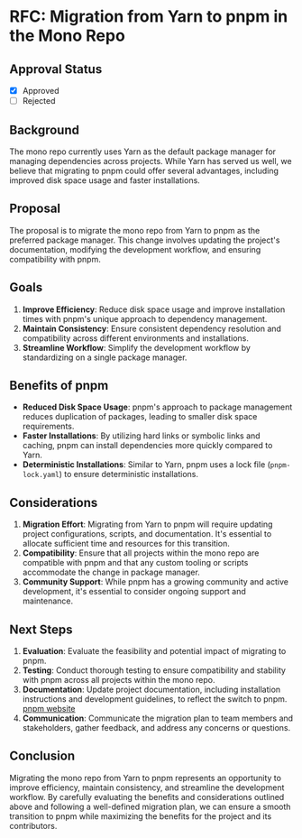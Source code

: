 # RFC: Migration from Yarn to pnpm in the Mono Repo

## Approval Status

- [x] Approved
- [ ] Rejected

## Background

The mono repo currently uses Yarn as the default package manager for managing dependencies across projects. While Yarn has served us well, we believe that migrating to pnpm could offer several advantages, including improved disk space usage and faster installations.

## Proposal

The proposal is to migrate the mono repo from Yarn to pnpm as the preferred package manager. This change involves updating the project's documentation, modifying the development workflow, and ensuring compatibility with pnpm.

## Goals

1. **Improve Efficiency**: Reduce disk space usage and improve installation times with pnpm's unique approach to dependency management.
2. **Maintain Consistency**: Ensure consistent dependency resolution and compatibility across different environments and installations.
3. **Streamline Workflow**: Simplify the development workflow by standardizing on a single package manager.

## Benefits of pnpm

- **Reduced Disk Space Usage**: pnpm's approach to package management reduces duplication of packages, leading to smaller disk space requirements.
- **Faster Installations**: By utilizing hard links or symbolic links and caching, pnpm can install dependencies more quickly compared to Yarn.
- **Deterministic Installations**: Similar to Yarn, pnpm uses a lock file (`pnpm-lock.yaml`) to ensure deterministic installations.

## Considerations

1. **Migration Effort**: Migrating from Yarn to pnpm will require updating project configurations, scripts, and documentation. It's essential to allocate sufficient time and resources for this transition.
2. **Compatibility**: Ensure that all projects within the mono repo are compatible with pnpm and that any custom tooling or scripts accommodate the change in package manager.
3. **Community Support**: While pnpm has a growing community and active development, it's essential to consider ongoing support and maintenance.

## Next Steps

1. **Evaluation**: Evaluate the feasibility and potential impact of migrating to pnpm.
2. **Testing**: Conduct thorough testing to ensure compatibility and stability with pnpm across all projects within the mono repo.
3. **Documentation**: Update project documentation, including installation instructions and development guidelines, to reflect the switch to pnpm. [pnpm website](https://pnpm.io/)
4. **Communication**: Communicate the migration plan to team members and stakeholders, gather feedback, and address any concerns or questions.

## Conclusion

Migrating the mono repo from Yarn to pnpm represents an opportunity to improve efficiency, maintain consistency, and streamline the development workflow. By carefully evaluating the benefits and considerations outlined above and following a well-defined migration plan, we can ensure a smooth transition to pnpm while maximizing the benefits for the project and its contributors.
